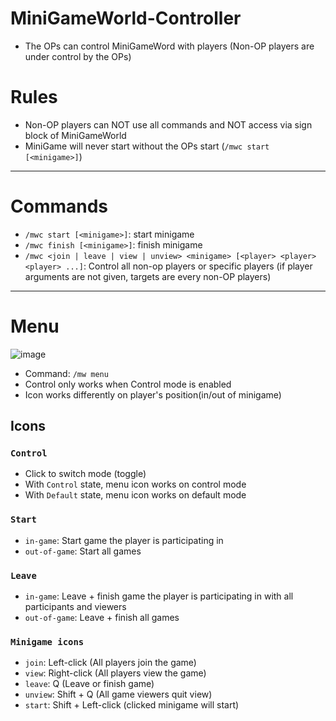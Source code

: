 # MiniGameWorld-Controller
- The OPs can control MiniGameWord with players (Non-OP players are under control by the OPs)

# Rules
- Non-OP players can NOT use all commands and NOT access via sign block of MiniGameWorld
- MiniGame will never start without the OPs start (`/mwc start [<minigame>]`)

---

# Commands
- `/mwc start [<minigame>]`: start <minigame> minigame
- `/mwc finish [<minigame>]`: finish <minigame> minigame
- `/mwc <join | leave | view | unview> <minigame> [<player> <player> <player> ...]`: Control all non-op players or specific players (if player arguments are not given, targets are every non-OP players)

---

# Menu
![image](https://user-images.githubusercontent.com/61288262/166116384-f0ca54f4-0c5b-4861-95cf-e5602b370c42.png)
- Command: `/mw menu`
- Control only works when Control mode is enabled
- Icon works differently on player's position(in/out of minigame)

## Icons
### `Control`
- Click to switch mode (toggle)
- With `Control` state, menu icon works on control mode
- With `Default` state, menu icon works on default mode

### `Start`
- `in-game`: Start game the player is participating in
- `out-of-game`: Start all games

### `Leave`
- `in-game`: Leave + finish game the player is participating in with all participants and viewers
- `out-of-game`: Leave + finish all games

### `Minigame icons`
- `join`: Left-click (All players join the game)
- `view`: Right-click (All players view the game)
- `leave`: Q (Leave or finish game)
- `unview`: Shift + Q (All game viewers quit view)
- `start`: Shift + Left-click (clicked minigame will start)
















